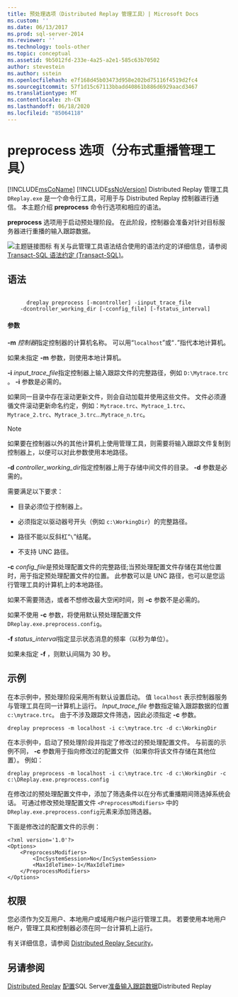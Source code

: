 ```yaml
---
title: 预处理选项（Distributed Replay 管理工具）| Microsoft Docs
ms.custom: ''
ms.date: 06/13/2017
ms.prod: sql-server-2014
ms.reviewer: ''
ms.technology: tools-other
ms.topic: conceptual
ms.assetid: 9b5012fd-233e-4a25-a2e1-585c63b70502
author: stevestein
ms.author: sstein
ms.openlocfilehash: e7f168d45b03473d958e202bd75116f4519d2fc4
ms.sourcegitcommit: 57f1d15c67113bbadd40861b886d6929aacd3467
ms.translationtype: MT
ms.contentlocale: zh-CN
ms.lasthandoff: 06/18/2020
ms.locfileid: "85064118"
---
```

# <a name="preprocess-option-distributed-replay-administration-tool"></a>preprocess 选项（分布式重播管理工具）
  [!INCLUDE[msCoName](../../includes/msconame-md.md)] [!INCLUDE[ssNoVersion](../../includes/ssnoversion-md.md)] Distributed Replay 管理工具 `DReplay.exe` 是一个命令行工具，可用于与 Distributed Replay 控制器进行通信。 本主题介绍 **preprocess** 命令行选项和相应的语法。

 **preprocess** 选项用于启动预处理阶段。 在此阶段，控制器会准备对针对目标服务器进行重播的输入跟踪数据。

 ![主题链接图标](../../database-engine/media/topic-link.gif "“主题链接”图标") 有关与此管理工具语法结合使用的语法约定的详细信息，请参阅 [Transact-SQL 语法约定 (Transact-SQL)](/sql/t-sql/language-elements/transact-sql-syntax-conventions-transact-sql)。

## <a name="syntax"></a>语法

```

      dreplay preprocess [-mcontroller] -iinput_trace_file
    -dcontroller_working_dir [-cconfig_file] [-fstatus_interval]
```

#### <a name="parameters"></a>参数
 **-m** *控制器*指定控制器的计算机名称。 可以用“`localhost`”或“`.`”指代本地计算机。

 如果未指定 **-m** 参数，则使用本地计算机。

 **-i** *input_trace_file*指定控制器上输入跟踪文件的完整路径，例如 `D:\Mytrace.trc` 。 **-i** 参数是必需的。

 如果同一目录中存在滚动更新文件，则会自动加载并使用这些文件。 文件必须遵循文件滚动更新命名约定，例如：`Mytrace.trc`、`Mytrace_1.trc`、`Mytrace_2.trc`、`Mytrace_3.trc`…`Mytrace_n.trc`。

> [!NOTE]
>  如果要在控制器以外的其他计算机上使用管理工具，则需要将输入跟踪文件复制到控制器上，以便可以对此参数使用本地路径。

 **-d** *controller_working_dir*指定控制器上用于存储中间文件的目录。 **-d** 参数是必需的。

 需要满足以下要求：

-   目录必须位于控制器上。

-   必须指定以驱动器号开头（例如 `c:\WorkingDir`）的完整路径。

-   路径不能以反斜杠“`\`”结尾。

-   不支持 UNC 路径。

 **-c** *config_file*是预处理配置文件的完整路径;当预处理配置文件存储在其他位置时，用于指定预处理配置文件的位置。 此参数可以是 UNC 路径，也可以是您运行管理工具的计算机上的本地路径。

 如果不需要筛选，或者不想修改最大空闲时间，则 **-c** 参数不是必需的。

 如果不使用 **-c** 参数，将使用默认预处理配置文件 `DReplay.exe.preprocess.config`。

 **-f** *status_interval*指定显示状态消息的频率（以秒为单位）。

 如果未指定 **-f** ，则默认间隔为 30 秒。

## <a name="examples"></a>示例
 在本示例中，预处理阶段采用所有默认设置启动。 值 `localhost` 表示控制器服务与管理工具在同一计算机上运行。 *Input_trace_file* 参数指定输入跟踪数据的位置 `c:\mytrace.trc`。 由于不涉及跟踪文件筛选，因此必须指定 **-c** 参数。

```
dreplay preprocess -m localhost -i c:\mytrace.trc -d c:\WorkingDir
```

 在本示例中，启动了预处理阶段并指定了修改过的预处理配置文件。 与前面的示例不同， **-c** 参数用于指向修改过的配置文件（如果你将该文件存储在其他位置）。 例如：

```
dreplay preprocess -m localhost -i c:\mytrace.trc -d c:\WorkingDir -c c:\DReplay.exe.preprocess.config
```

 在修改过的预处理配置文件中，添加了筛选条件以在分布式重播期间筛选掉系统会话。 可通过修改预处理配置文件 `<PreprocessModifiers>` 中的 `DReplay.exe.preprocess.config`元素来添加筛选器。

 下面是修改过的配置文件的示例：

```
<?xml version='1.0'?>
<Options>
    <PreprocessModifiers>
        <IncSystemSession>No</IncSystemSession>
        <MaxIdleTime>-1</MaxIdleTime>
    </PreprocessModifiers>
</Options>
```

## <a name="permissions"></a>权限
 您必须作为交互用户、本地用户或域用户帐户运行管理工具。 若要使用本地用户帐户，管理工具和控制器必须在同一台计算机上运行。

 有关详细信息，请参阅 [Distributed Replay Security](distributed-replay-security.md)。

## <a name="see-also"></a>另请参阅
 [Distributed Replay](sql-server-distributed-replay.md) [配置](configure-distributed-replay.md)SQL Server[准备输入跟踪数据](prepare-the-input-trace-data.md)Distributed Replay


